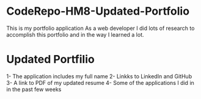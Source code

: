 # CodeRepo-HM8-Updated-Portfolio
This is my portfolio application
As a web developer I did lots of research to accomplish this portfolio and in the way I learned a lot. 

# Updated Portfilio
1- The application includes my full name
2- Linkks to LinkedIn and GitHub
3- A link to PDF of my updated resume
4- Some of the applications I did in in the past few weeks

